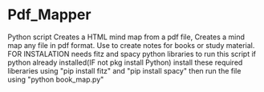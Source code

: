 # Pdf_Mapper
Python script  Creates a HTML mind map from a pdf file, Creates a mind map any file in pdf format. Use to create notes for books or study material. 
FOR INSTALATION 
needs fitz and spacy python libraries to run this script 
if python already installed(IF not pkg install Python) install these required liberaries using "pip install fitz" and "pip install spacy"
then run the file using "python book_map.py"
